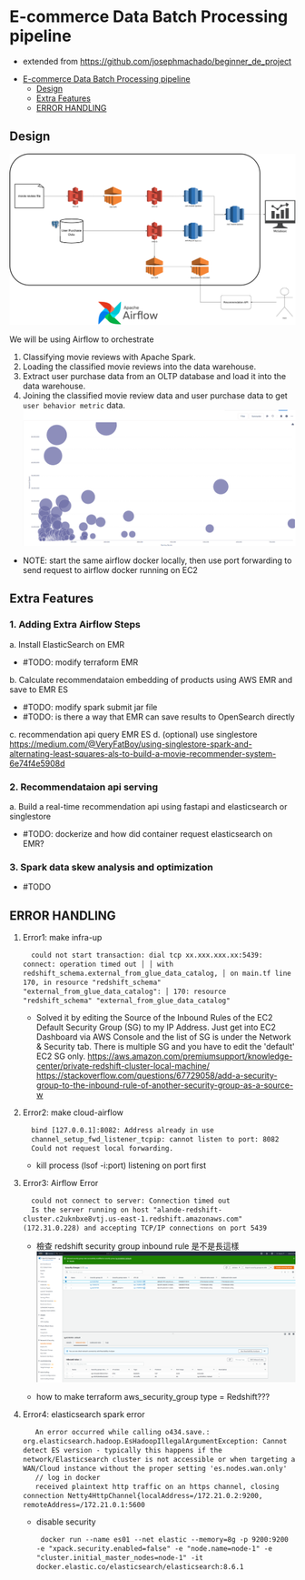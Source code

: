 # E-commerce Data Batch Processing pipeline
* extended from https://github.com/josephmachado/beginner_de_project


- [E-commerce Data Batch Processing pipeline](#e-commerce-data-batch-processing-pipeline)
  - [Design](#design)
  - [Extra Features](#extra-features)
  - [ERROR HANDLING](#error-handling)

## Design
![Data pipeline design](assets/images/new_design.png)

We will be using Airflow to orchestrate

1. Classifying movie reviews with Apache Spark.
2. Loading the classified movie reviews into the data warehouse.
3. Extract user purchase data from an OLTP database and load it into the data warehouse.
4. Joining the classified movie review data and user purchase data to get `user behavior metric` data.
![asd](assets/images/Screenshot2023-03-22.png)
* NOTE: start the same airflow docker locally, then use port forwarding to send request to airflow docker running on EC2

## Extra Features
### 1. Adding Extra Airflow Steps
a. Install ElasticSearch on EMR 
  * #TODO: modify terraform EMR
  
b. Calculate recommendataion embedding of products using AWS EMR and save to EMR ES 
  * #TODO: modify spark submit jar file
  * #TODO: is there a way that EMR can save results to OpenSearch directly

c. recommendation api query EMR ES
d. (optional) use singlestore https://medium.com/@VeryFatBoy/using-singlestore-spark-and-alternating-least-squares-als-to-build-a-movie-recommender-system-6e74f4e5908d



### 2. Recommendataion api serving 
a. Build a real-time recommendation api using fastapi and elasticsearch or singlestore 
  * #TODO: dockerize and how did container request elasticsearch on EMR?

### 3. Spark data skew analysis and optimization
* #TODO

## ERROR HANDLING
1. Error1: make infra-up
   
         could not start transaction: dial tcp xx.xxx.xxx.xx:5439: connect: operation timed out │ │ with redshift_schema.external_from_glue_data_catalog, │ on main.tf line 170, in resource "redshift_schema" "external_from_glue_data_catalog": │ 170: resource "redshift_schema" "external_from_glue_data_catalog"
   * Solved it by editing the Source of the Inbound Rules of the EC2 Default Security Group (SG) to my IP Address. Just get into EC2 Dashboard via AWS Console and the list of SG is under the Network & Security tab. There is multiple SG and you have to edit the 'default' EC2 SG only.
    https://aws.amazon.com/premiumsupport/knowledge-center/private-redshift-cluster-local-machine/
    https://stackoverflow.com/questions/67729058/add-a-security-group-to-the-inbound-rule-of-another-security-group-as-a-source-w

2. Error2: make cloud-airflow 
   
         bind [127.0.0.1]:8082: Address already in use
         channel_setup_fwd_listener_tcpip: cannot listen to port: 8082
         Could not request local forwarding.
   * kill process (lsof -i:port) listening on port first

3. Error3: Airflow Error
   
         could not connect to server: Connection timed out 
         Is the server running on host "alande-redshift-cluster.c2uknbxe8vtj.us-east-1.redshift.amazonaws.com" (172.31.0.228) and accepting TCP/IP connections on port 5439
   * 檢查 redshift security group inbound rule 是不是長這樣 
     ![](assets/images/QXRq2.png)

   * how to make terraform aws_security_group type = Redshift???
4. Error4: elasticsearch spark error

          An error occurred while calling o434.save.: org.elasticsearch.hadoop.EsHadoopIllegalArgumentException: Cannot detect ES version - typically this happens if the network/Elasticsearch cluster is not accessible or when targeting a WAN/Cloud instance without the proper setting 'es.nodes.wan.only'
          // log in docker
          received plaintext http traffic on an https channel, closing connection Netty4HttpChannel{localAddress=/172.21.0.2:9200, remoteAddress=/172.21.0.1:5600  
   * disable security
  
          docker run --name es01 --net elastic --memory=8g -p 9200:9200 -e "xpack.security.enabled=false" -e "node.name=node-1" -e "cluster.initial_master_nodes=node-1" -it docker.elastic.co/elasticsearch/elasticsearch:8.6.1 